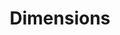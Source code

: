 ---
layout: default
bigquery: https://console.cloud.google.com/bigquery?p=covid-19-dimensions-ai&page=table&d=data&t=publications
contributors: Digital Science, https://www.digital-science.com/
cost: Free for personal, non-commercial use.
description: Dimensions contains more than 100 million publications, ranging from
  articles published in scholarly journals, books and book chapters, to preprints
  and conference proceedings. All publications are contextualized with linked data
  sets, funding, publications, patents, clinical trials, and policy documents. You
  can also view associated categories, funders, institutions, and researcher profiles.
documentation: https://docs.dimensions.ai/bigquery/index.html
last_edit: 04/08/2022, 17:35:45
location: https://www.dimensions.ai/products/free/
maintained_by: Digital Science, https://www.digital-science.com/
schema_fields:
- original_title
- date_online
- embargo_date
- funder_countries
- concepts
- parent_id
- mesh_terms
- book_series_title
- expiration_year
- pmcid
- cpc
- inventor_names
- family_id
- isbn
- category_bra
- publication_date
- category_hra
- granted_date
- funder_org
- publication_ids
- funder_org_cities
- open_access_categories_v2
- authors
- eisbn
- funder_org_state_codes
- conditions
- ipcr
- start_date
- current_assignee_countries
- foa_number
- cited_by_ids
- pages
- priority_date
- volume
- language
- publisher
- legal_status
- funding_usd
- funding_jpy
- pmid
- source_id
- funding_chf
- phase
- resulting_publication_doi
- family_members_ids
- editors
- researcher_ids
- investigators
- assignee_countries
- research_org_state_codes
- journal_lists
- expiration_date
- repository_name
- research_org_state_names
- date_modified
- associated_publication_doi
- wikipedia_url
- resulting_publication_ids
- relationships
- associated_publication_pmid
- date_print
- created_date
- aliases
- external_ids
- category_uoa
- category_icrp_ct
- book_title
- subtitles
- date_normal
- labels
- funding_eur
- acronym
- citation_string
- date_inserted
- legal_events
- funding_gbp
- current_assignee_orgs
- granted_year
- name
- kind
- family_count
- altmetrics
- journal
- filing_status
- supporting_grant_ids
- repository_id
- research_org_country_names
- original_assignee_orgs
- funding_amount
- proceedings_title
- funder_org_countries
- assignee_orgs
- funding_nzd
- date_imported_gbq
- research_org_cities
- jurisdiction
- clinical_trial_ids
- research_org_countries
- status
- associated_grant_ids
- active_years
- acronyms
- research_org_city_names
- original_abstract
- gender
- priority_year
- categories
- type
- original_assignee
- brief_title
- start_year
- filing_year
- organisation_details
- category_hrcs_rac
- category_rcdc
- links
- funding_aud
- funding_cad
- end_year
- category_for
- license
- email_address
- reference_ids
- category_sdg
- types
- established
- end_date
- citations_count
- funder_org_acronyms
- issue
- associated_publication_arxiv_id
- title
- registry
- date
- funder_orgs
- research_orgs
- grant_number
- arxiv_id
- mesh_headings
- conference
- funding_details
- linkout
- filing_date
- original_assignee_countries
- current_assignee
- interventions
- application_number
- id
- abstract
- citations
- patent_ids
- category_icrp_cso
- description
- doi
- funding_currency
- open_access_categories
- category_hrcs_hc
- publication_year
- year
- acknowledgements
- associated_publication_id
- repository_url
- funding_cny
- metrics
- address
shortname: dimensions
tags:
- scholarly literature
- patents
- funding
- clinical trials
- academic profiles
terms_of_use: 'Use of both the Dimensions COVID-19 dataset and full Dimensions dataset
  are subject to the Dimensions Terms of use: https://www.dimensions.ai/policies-terms-legal '
title: Dimensions
uuid: dcff88bd-fe6b-4fdb-8159-809bf9d7bc1c
---
